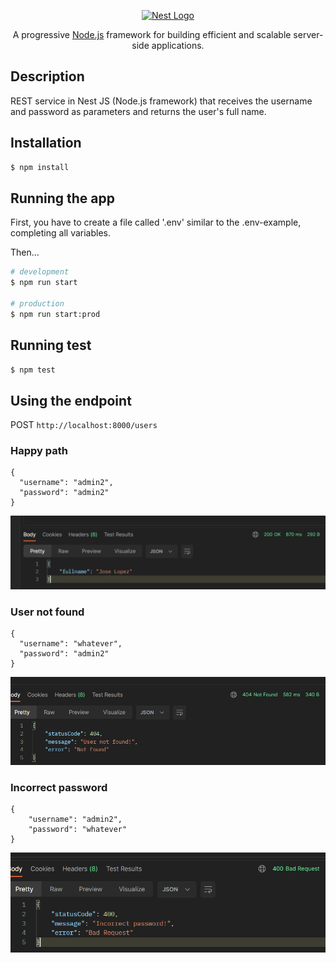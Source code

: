 <p align="center">
  <a href="http://nestjs.com/" target="blank"><img src="https://nestjs.com/img/logo-small.svg" width="200" alt="Nest Logo" /></a>
</p>

<p align="center">A progressive <a href="http://nodejs.org" target="_blank">Node.js</a> framework for building efficient and scalable server-side applications.</p>
  <!--[![Backers on Open Collective](https://opencollective.com/nest/backers/badge.svg)](https://opencollective.com/nest#backer)
  [![Sponsors on Open Collective](https://opencollective.com/nest/sponsors/badge.svg)](https://opencollective.com/nest#sponsor)-->

## Description

REST service in Nest JS (Node.js framework) that receives the username and password as parameters and returns the user's full name.

## Installation

```bash
$ npm install
```

## Running the app
First, you have to create a file called '.env' similar to the .env-example, completing all variables.

Then...
```bash
# development
$ npm run start

# production
$ npm run start:prod
```
## Running test

```bash
$ npm test
```

## Using the endpoint
POST `http://localhost:8000/users`
### Happy path
```
{
  "username": "admin2", 
  "password": "admin2"
}
```
![Alt text](image-1.png)

### User not found
```
{
  "username": "whatever", 
  "password": "admin2"
}
```
![Alt text](image-2.png)

### Incorrect password
```
{
    "username": "admin2", 
    "password": "whatever"
}
```
![Alt text](image-3.png)
